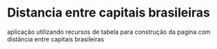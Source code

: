 # Distancia entre capitais brasileiras

aplicação utilizando recursos de tabela para construção da pagina com distância entre capitais brasileiras
